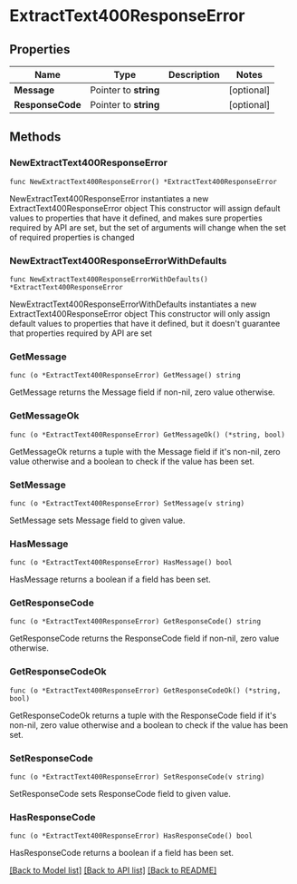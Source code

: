 # ExtractText400ResponseError

## Properties

Name | Type | Description | Notes
------------ | ------------- | ------------- | -------------
**Message** | Pointer to **string** |  | [optional] 
**ResponseCode** | Pointer to **string** |  | [optional] 

## Methods

### NewExtractText400ResponseError

`func NewExtractText400ResponseError() *ExtractText400ResponseError`

NewExtractText400ResponseError instantiates a new ExtractText400ResponseError object
This constructor will assign default values to properties that have it defined,
and makes sure properties required by API are set, but the set of arguments
will change when the set of required properties is changed

### NewExtractText400ResponseErrorWithDefaults

`func NewExtractText400ResponseErrorWithDefaults() *ExtractText400ResponseError`

NewExtractText400ResponseErrorWithDefaults instantiates a new ExtractText400ResponseError object
This constructor will only assign default values to properties that have it defined,
but it doesn't guarantee that properties required by API are set

### GetMessage

`func (o *ExtractText400ResponseError) GetMessage() string`

GetMessage returns the Message field if non-nil, zero value otherwise.

### GetMessageOk

`func (o *ExtractText400ResponseError) GetMessageOk() (*string, bool)`

GetMessageOk returns a tuple with the Message field if it's non-nil, zero value otherwise
and a boolean to check if the value has been set.

### SetMessage

`func (o *ExtractText400ResponseError) SetMessage(v string)`

SetMessage sets Message field to given value.

### HasMessage

`func (o *ExtractText400ResponseError) HasMessage() bool`

HasMessage returns a boolean if a field has been set.

### GetResponseCode

`func (o *ExtractText400ResponseError) GetResponseCode() string`

GetResponseCode returns the ResponseCode field if non-nil, zero value otherwise.

### GetResponseCodeOk

`func (o *ExtractText400ResponseError) GetResponseCodeOk() (*string, bool)`

GetResponseCodeOk returns a tuple with the ResponseCode field if it's non-nil, zero value otherwise
and a boolean to check if the value has been set.

### SetResponseCode

`func (o *ExtractText400ResponseError) SetResponseCode(v string)`

SetResponseCode sets ResponseCode field to given value.

### HasResponseCode

`func (o *ExtractText400ResponseError) HasResponseCode() bool`

HasResponseCode returns a boolean if a field has been set.


[[Back to Model list]](../README.md#documentation-for-models) [[Back to API list]](../README.md#documentation-for-api-endpoints) [[Back to README]](../README.md)


